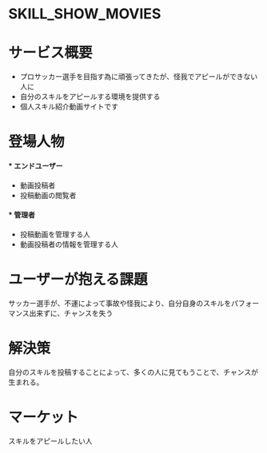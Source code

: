 # SKILL_SHOW_MOVIES
# サービス概要

* プロサッカー選手を目指す為に頑張ってきたが、怪我でアピールができない人に
* 自分のスキルをアピールする環境を提供する
* 個人スキル紹介動画サイトです

# 登場人物
 
 #### * エンドユーザー
   * 動画投稿者
   * 投稿動画の閲覧者
   
 #### * 管理者
   * 投稿動画を管理する人
   * 動画投稿者の情報を管理する人
   
# ユーザーが抱える課題

サッカー選手が、不運によって事故や怪我により、自分自身のスキルをパフォーマンス出来ずに、チャンスを失う

# 解決策
自分のスキルを投稿することによって、多くの人に見てもうことで、チャンスが生まれる。

# マーケット
スキルをアピールしたい人

